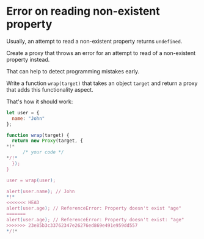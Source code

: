 # Error on reading non-existent property

Usually, an attempt to read a non-existent property returns `undefined`.

Create a proxy that throws an error for an attempt to read of a non-existent property instead.

That can help to detect programming mistakes early.

Write a function `wrap(target)` that takes an object `target` and return a proxy that adds this functionality aspect.

That's how it should work:

```js
let user = {
  name: "John"
};

function wrap(target) {
  return new Proxy(target, {
*!*
      /* your code */
*/!*
  });
}

user = wrap(user);

alert(user.name); // John
*!*
<<<<<<< HEAD
alert(user.age); // ReferenceError: Property doesn't exist "age"
=======
alert(user.age); // ReferenceError: Property doesn't exist: "age"
>>>>>>> 23e85b3c33762347e26276ed869e491e959dd557
*/!*
```
